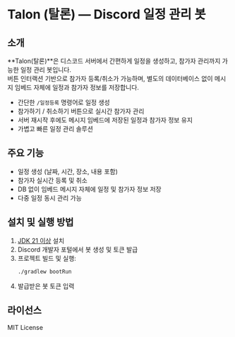 # Talon (탈론) — Discord 일정 관리 봇

## 소개

**Talon(탈론)**은 디스코드 서버에서 간편하게 일정을 생성하고, 참가자 관리까지 가능한 일정 관리 봇입니다.  
버튼 인터랙션 기반으로 참가자 등록/취소가 가능하며, 별도의 데이터베이스 없이 메시지 임베드 자체에 일정과 참가자 정보를 저장합니다.  

- 간단한 `/일정등록` 명령어로 일정 생성  
- 참가하기 / 취소하기 버튼으로 실시간 참가자 관리  
- 서버 재시작 후에도 메시지 임베드에 저장된 일정과 참가자 정보 유지  
- 가볍고 빠른 일정 관리 솔루션  

## 주요 기능

- 일정 생성 (날짜, 시간, 장소, 내용 포함)  
- 참가자 실시간 등록 및 취소  
- DB 없이 임베드 메시지 자체에 일정 및 참가자 정보 저장  
- 다중 일정 동시 관리 가능   

## 설치 및 실행 방법

1. [JDK 21 이상](https://adoptium.net/) 설치  
2. Discord 개발자 포털에서 봇 생성 및 토큰 발급  
3. 프로젝트 빌드 및 실행:  
   ```bash
   ./gradlew bootRun
4. 발급받은 봇 토큰 입력

## 라이선스
MIT License
